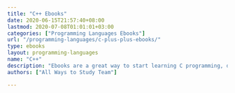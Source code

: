 ```yaml
---
title: "C++ Ebooks"
date: 2020-06-15T21:57:40+08:00
lastmod: 2020-07-08T01:01:01+03:00
categories: ["Programming Languages Ebooks"]
url: "/programming-languages/c-plus-plus-ebooks/"
type: ebooks
layout: programming-languages
name: "C++"
description: "Ebooks are a great way to start learning C programming, download and read your ebooks for C++ on any device, free & paid versions are both available."
authors: ["All Ways to Study Team"]

---
```



